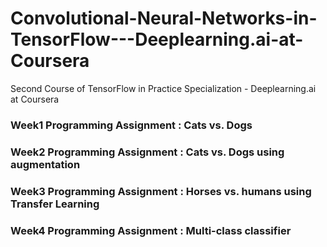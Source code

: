 # Convolutional-Neural-Networks-in-TensorFlow---Deeplearning.ai-at-Coursera

Second Course of TensorFlow in Practice Specialization - Deeplearning.ai at Coursera

### Week1 Programming Assignment : Cats vs. Dogs

### Week2 Programming Assignment : Cats vs. Dogs using augmentation

### Week3 Programming Assignment : Horses vs. humans using Transfer Learning

### Week4 Programming Assignment : Multi-class classifier

